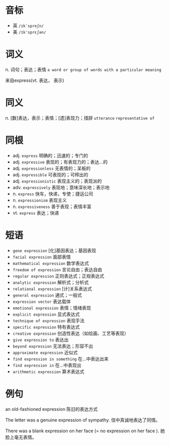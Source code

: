 # 音标

- 英 `/ɪkˈspreʃn/`
- 美 `/ɪk'sprɛʃən/`

# 词义

n. 词句；表达；表情
`a word or group of words with a particular meaning`



来自express(vt. 表达， 表示)

# 同义

n. [数]表达，表示；表情；[遗]表现力；措辞
`utterance` `representative of`

# 同根

- adj. `express` 明确的；迅速的；专门的
- adj. `expressive` 表现的；有表现力的；表达…的
- adj. `expressionless` 无表情的；呆板的
- adj. `expressible` 可表现的；可榨出的
- adj. `expressionistic` 表现主义的；表现派的
- adv. `expressively` 表现地；意味深长地；表示地
- n. `express` 快车，快递，专使；捷运公司
- n. `expressionism` 表现主义
- n. `expressiveness` 善于表现；表情丰富
- vt. `express` 表达；快递

# 短语

- `gene expression` [化]基因表达；基因表现
- `facial expression` 面部表情
- `mathematical expression` 数学表达式
- `freedom of expression` 言论自由；表达自由
- `regular expression` 正则表达式；正规表达式
- `analytic expression` 解析式；分析式
- `relational expression` [计]关系表达式
- `general expression` 通式；一般式
- `expression vector` 表达载体
- `emotional expression` 表情；情绪表现
- `explicit expression` 显式表达式
- `technique of expression` 表现手法
- `specific expression` 特有表达式
- `creative expression` 创造性表达（如绘画、工艺等表现）
- `give expression to` 表达出
- `beyond expression` 无法表达；形容不出
- `approximate expression` 近似式
- `find expression in something` 在...中表达出来
- `find expression in` 在…中表现出
- `arithmetic expression` 算术表达式

# 例句

an old-fashioned expression
陈旧的表达方式

The letter was a genuine expression of sympathy.
信中真诚地表达了同情。

There was a blank expression on her face (= no expression on her face ).
她脸上毫无表情。


